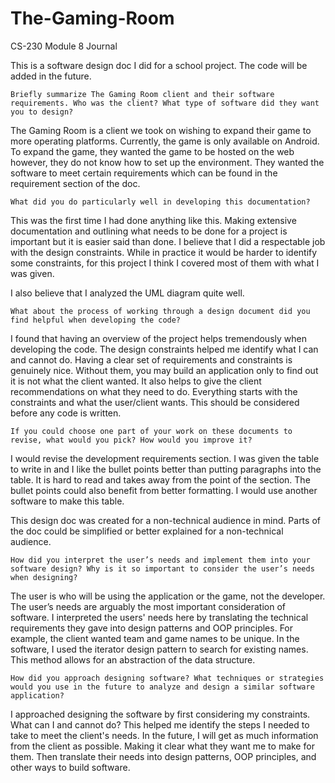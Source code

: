 # The-Gaming-Room
CS-230 Module 8 Journal 

This is a software design doc I did for a school project.
The code will be added in the future.


`Briefly summarize The Gaming Room client and their software requirements. Who was the client? What type of software did they want you to design?` 

The Gaming Room is a client we took on wishing to expand their game to more operating platforms. Currently, the game is only available on Android. To expand the game, they wanted the game to be hosted on the web however, they do not know how to set up the    	environment. They wanted the software to meet certain requirements which can be found in the requirement section of the doc.  

   

`What did you do particularly well in developing this documentation?`

This was the first time I had done anything like this. Making extensive documentation and outlining what needs to be done for a project is important but it is easier said than done. I believe that I did a respectable job with the design constraints. While in practice it would be harder to identify some constraints, for this project I think I covered most of them with what I was given.  

I also believe that I analyzed the UML diagram quite well. 

   

`What about the process of working through a design document did you find helpful when developing the code?`

I found that having an overview of the project helps tremendously when developing the code. The design constraints helped me identify what I can and cannot do. Having a clear set of requirements and constraints is genuinely nice. Without them, you may build an application only to find out it is not what the client wanted. It also helps to give the client recommendations on what they need to do. Everything starts with the constraints and what the user/client wants. This should be considered before any code is written. 

   

`If you could choose one part of your work on these documents to revise, what would you pick? How would you improve it?`

I would revise the development requirements section. I was given the table to write in and I like the bullet points better than putting paragraphs into the table. It is hard to read and takes away from the point of the section. The bullet points could also benefit from better formatting. I would use another software to make this table.  

This design doc was created for a non-technical audience in mind. Parts of the doc could be simplified or better explained for a non-technical audience.  

   

`How did you interpret the user’s needs and implement them into your software design? Why is it so important to consider the user’s needs when designing?`  

The user is who will be using the application or the game, not the developer. The user’s needs are arguably the most important consideration of software. I interpreted the users' needs here by translating the technical requirements they gave into design patterns and OOP principles. For example, the client wanted team and game names to be unique. In the software, I used the iterator design pattern to search for existing names. This method allows for an abstraction of the data structure.  

   

   

`How did you approach designing software? What techniques or strategies would you use in the future to analyze and design a similar software application?` 

I approached designing the software by first considering my constraints. What can I and cannot do?  This helped me identify the steps I needed to take to meet the client's needs. In the future, I will get as much information from the client as possible. Making it clear what they want me to make for them. Then translate their needs into design patterns, OOP principles, and other ways to build software. 

